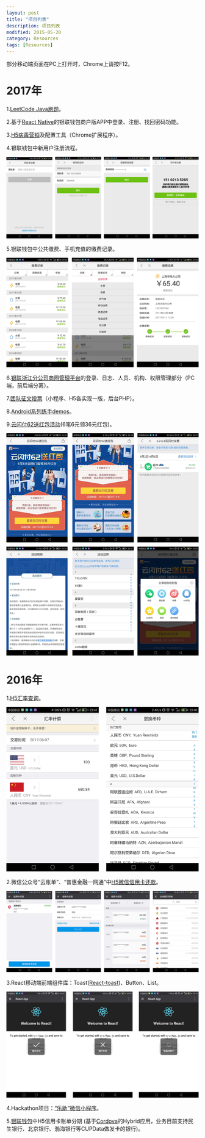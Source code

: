 ```yaml
---
layout: post
title: "项目列表"
description: 项目列表
modified: 2015-05-20
category: Resources
tags: [Resources]
---
```


部分移动端页面在PC上打开时，Chrome上请按F12。

# 2017年

1.[LeetCode Java刷题](https://github.com/zhhgit/LeetCode-practice)。

2.基于[React Native](http://facebook.github.io/react-native/)的银联钱包商户版APP中登录、注册、找回密码功能。

3.[H5病毒营销](https://wallet.95516.com/s/wl/web/activity/vMarketing2/html/snsIndex.html)及配置工具（Chrome扩展程序）。

4.银联钱包中新用户注册流程。

<img src="../images/projects/2017_wallet_register.png" class="post-img"/>

5.银联钱包中公共缴费、手机充值的缴费记录。

<img src="../images/projects/2017_wallet_pay_history.png" class="post-img"/>

6.[银联浙江分公司商圈管理平台](https://zj.95516.com/bdp/web/login/html/login.html)的登录、日志、人员、机构、权限管理部分（PC端，前后端分离）。

7.[团队征文投票](https://github.com/zhhgit/Vote)（小程序、H5各实现一版，后台PHP）。

8.[Android系列练手demos](http://zhanghao90.cn/Blog/android/android-demos)。

9.[云闪付62送红包活动](https://wallet.95516.com/s/wl/web/activity/bonus/html/bonus.html)(6笔6元领36元红包)。

<img src="../images/projects/2017_wallet_62_bonus.png" class="post-img"/>

# 2016年

1.[H5汇率查询](https://wallet.95516.com/s/wl/web/402/page/life/exchange.html)。

<img src="../images/projects/2016_wallet_rate.png" class="post-img"/>

2.微信公众号“云账单”、“普惠金融一网通”中[H5微信信用卡还款](https://wallet.95516.com/s/wl/web/3rdH5/creditPay/html/creditPay.html)。

<img src="../images/projects/2016_wallet_credit_pay.png" class="post-img"/>

3.React移动端前端组件库：Toast([React-toast](https://github.com/zhhgit/React-toast))、Button、List。

<img src="../images/projects/2016_wallet_react_toast.png" class="post-img"/>

4.Hackathon项目：[“乐助”微信小程序](https://github.com/zhhgit/Lezhu)。

5.[银联钱包](https://wallet.95516.net/upweixin/client/html/help/download.html)中H5信用卡账单分期
(基于[Cordova](http://cordova.apache.org/)的Hybrid应用，业务目前支持民生银行、北京银行、渤海银行等CUPData做发卡的银行)。

